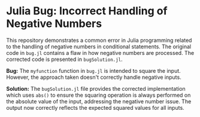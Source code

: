 # Julia Bug: Incorrect Handling of Negative Numbers

This repository demonstrates a common error in Julia programming related to the handling of negative numbers in conditional statements. The original code in `bug.jl` contains a flaw in how negative numbers are processed.  The corrected code is presented in `bugSolution.jl`.

**Bug:**
The `myfunction` function in `bug.jl` is intended to square the input.  However, the approach taken doesn't correctly handle negative inputs. 

**Solution:**
The `bugSolution.jl` file provides the corrected implementation which uses `abs()` to ensure the squaring operation is always performed on the absolute value of the input, addressing the negative number issue.  The output now correctly reflects the expected squared values for all inputs.
